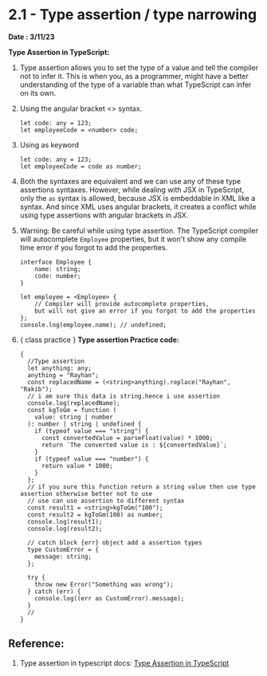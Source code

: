 # 2.1 - Type assertion / type narrowing

**Date : 3/11/23**

**Type Assertion in TypeScript:**

1. Type assertion allows you to set the type of a value and tell the compiler not to infer it. This is when you, as a programmer, might have a better understanding of the type of a variable than what TypeScript can infer on its own.
2. Using the angular bracket <> syntax.
    
    ```tsx
    let code: any = 123; 
    let employeeCode = <number> code;
    ```
    
3. Using as keyword
    
    ```tsx
    let code: any = 123; 
    let employeeCode = code as number;
    ```
    
4. Both the syntaxes are equivalent and we can use any of these type assertions syntaxes. However, while dealing with JSX in TypeScript, only the `as` syntax is allowed, because JSX is embeddable in XML like a syntax. And since XML uses angular brackets, it creates a conflict while using type assertions with angular brackets in JSX.
5. Warning: Be careful while using type assertion. The TypeScript compiler will autocomplete `Employee` properties, but it won't show any compile time error if you forgot to add the properties.
    
    ```tsx
    interface Employee { 
        name: string; 
        code: number; 
    } 
    
    let employee = <Employee> { 
        // Compiler will provide autocomplete properties,
        but will not give an error if you forgot to add the properties
    }; 
    console.log(employee.name); // undefined;
    ```
    
6. { class practice } **Type assertion Practice code:**
    
    ```tsx
    {
      //Type assertion
      let anything: any;
      anything = "Rayhan";
      const replacedName = (<string>anything).replace("Rayhan", "Rakib");
      // i am sure this data is string.hence i use assertion
      console.log(replacedName);
      const kgToGm = function (
        value: string | number
      ): number | string | undefined {
        if (typeof value === "string") {
          const convertedValue = parseFloat(value) * 1000;
          return `The converted value is : ${convertedValue}`;
        }
        if (typeof value === "number") {
          return value * 1000;
        }
      };
      // if you sure this function return a string value then use type assertion otherwise better not to use
      // use can use assertion to different syntax
      const result1 = <string>kgToGm("100");
      const result2 = kgToGm(100) as number;
      console.log(result1);
      console.log(result2);
    
      // catch block {err} object add a assertion types
      type CustomError = {
        message: string;
      };
    
      try {
        throw new Error("Something was wrong");
      } catch (err) {
        console.log((err as CustomError).message);
      }
      //
    }
    ```
    

## Reference:

1. Type assertion in typescript docs:
[Type Assertion in TypeScript](https://www.tutorialsteacher.com/typescript/type-assertion)